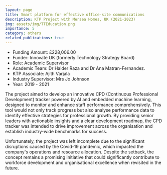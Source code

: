 ```yaml
---
layout: page
title: Smart platform for effective office-site communications
description: KTP Project with Mersea Homes, UK (2021-2023)
img: assets/img/TTEducation.png
importance: 5
category: others
related_publications: true
---
```


* Funding Amount: £228,006.00 <br/>
* Funder: Innovate UK (formerly Technology Strategy Board) <br/>
* Role: Academic Supervisor <br/>
* Academic Team: Dr Haider Raza and Dr Ana Matran-Fernandez.
* KTP Associate: Ajith Varjala<br/>
* Industry Supervisor: Mrs Jo Johnson<br/>
* Year: 2019 - 2021

The project aimed to develop an innovative CPD (Continuous Professional Development) tracker powered by AI and embedded machine learning, designed to monitor and enhance staff performance comprehensively. This tool would not only track progress but also analyse performance data to identify effective strategies for professional growth. By providing senior leaders with actionable insights and a clear development roadmap, the CPD tracker was intended to drive improvement across the organisation and establish industry-wide benchmarks for success.

Unfortunately, the project was left incomplete due to the significant disruptions caused by the Covid-19 pandemic, which impacted the company's operations and resource allocation. Despite the setback, the concept remains a promising initiative that could significantly contribute to workforce development and organisational excellence when revisited in the future.